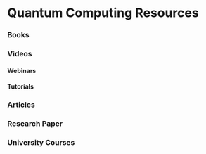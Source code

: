 # Quantum Computing Resources


### Books




### Videos

#### Webinars


#### Tutorials


### Articles


### Research Paper

### University Courses
